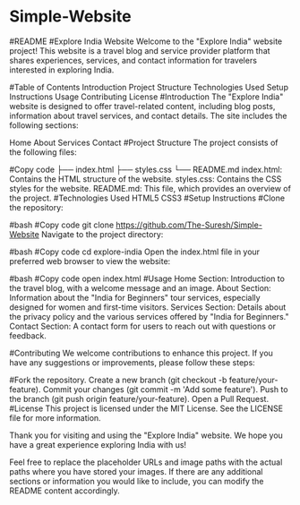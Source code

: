 # Simple-Website

#README
#Explore India Website
Welcome to the "Explore India" website project! This website is a travel blog and service provider platform that shares experiences, services, and contact information for travelers interested in exploring India.

#Table of Contents
Introduction
Project Structure
Technologies Used
Setup Instructions
Usage
Contributing
License
#Introduction
The "Explore India" website is designed to offer travel-related content, including blog posts, information about travel services, and contact details. The site includes the following sections:

Home
About
Services
Contact
#Project Structure
The project consists of the following files:

#Copy code
├── index.html
├── styles.css
└── README.md
index.html: Contains the HTML structure of the website.
styles.css: Contains the CSS styles for the website.
README.md: This file, which provides an overview of the project.
#Technologies Used
HTML5
CSS3
#Setup Instructions
#Clone the repository:

#bash
#Copy code
git clone https://github.com/The-Suresh/Simple-Website
Navigate to the project directory:

#bash
#Copy code
cd explore-india
Open the index.html file in your preferred web browser to view the website:

#bash
#Copy code
open index.html
#Usage
Home Section: Introduction to the travel blog, with a welcome message and an image.
About Section: Information about the "India for Beginners" tour services, especially designed for women and first-time visitors.
Services Section: Details about the privacy policy and the various services offered by "India for Beginners."
Contact Section: A contact form for users to reach out with questions or feedback.


#Contributing
We welcome contributions to enhance this project. If you have any suggestions or improvements, please follow these steps:

#Fork the repository.
Create a new branch (git checkout -b feature/your-feature).
Commit your changes (git commit -m 'Add some feature').
Push to the branch (git push origin feature/your-feature).
Open a Pull Request.
#License
This project is licensed under the MIT License. See the LICENSE file for more information.

Thank you for visiting and using the "Explore India" website. We hope you have a great experience exploring India with us!

Feel free to replace the placeholder URLs and image paths with the actual paths where you have stored your images. If there are any additional sections or information you would like to include, you can modify the README content accordingly.
